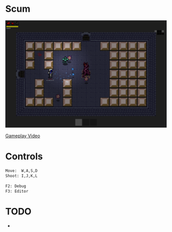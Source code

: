 # Scum

![](screenshot.png)

[Gameplay Video](https://youtu.be/gdYWZrb_yb4)

# Controls

```
Move:  W,A,S,D
Shoot: I,J,K,L

F2: Debug
F3: Editor
```
# TODO
- 
